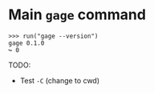 # Main `gage` command

    >>> run("gage --version")
    gage 0.1.0
    ↪ 0

TODO:

- Test `-C` (change to cwd)
